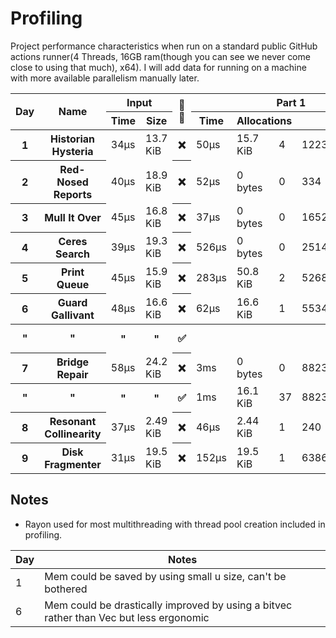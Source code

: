 # Profiling
Project performance characteristics when run on a standard public GitHub actions runner(4 Threads, 16GB ram(though you can see we never come close to using that much), x64). I will add data for running on a machine with more available parallelism manually later.
<table>
  <thread>
    <tr>
      <th rowspan="2">Day</th>
      <th rowspan="2">Name</th>
      <th colspan="2">Input</th>
      <th rowspan="2">🔢🧵</th>
      <th colspan="4">Part 1</th>
      <th colspan="4">Part 2</th>
    </tr>
    <tr>
      <th>Time</th>
      <th>Size</th>
      <th>Time</th>
      <th colspan="2">Allocations</th>
      <th>Result</th>
      <th>Time</th>
      <th colspan="2">Allocations</th>
      <th>Result</th>
    </tr>
  </thread>
  <tbody id="results">
<tr>
<th>1</th>
<th>Historian Hysteria</th>
<td>34µs</td>
<td>13.7 KiB</td>
<th>❌</th>
<td>50µs</td>
<td>15.7 KiB</td><td>4</td>
<td>1223326</td>
<td>62µs</td>
<td>15.7 KiB</td><td>4</td>
<td>21070419</td>
</tr>
<tr>
<th>2</th>
<th>Red-Nosed Reports</th>
<td>40µs</td>
<td>18.9 KiB</td>
<th>❌</th>
<td>52µs</td>
<td>0 bytes</td><td>0</td>
<td>334</td>
<td>151µs</td>
<td>0 bytes</td><td>0</td>
<td>400</td>
</tr>
<tr>
<th>3</th>
<th>Mull It Over</th>
<td>45µs</td>
<td>16.8 KiB</td>
<th>❌</th>
<td>37µs</td>
<td>0 bytes</td><td>0</td>
<td>165225049</td>
<td>62µs</td>
<td>0 bytes</td><td>0</td>
<td>108830766</td>
</tr>
<tr>
<th>4</th>
<th>Ceres Search</th>
<td>39µs</td>
<td>19.3 KiB</td>
<th>❌</th>
<td>526µs</td>
<td>0 bytes</td><td>0</td>
<td>2514</td>
<td>194µs</td>
<td>0 bytes</td><td>0</td>
<td>1888</td>
</tr>
<tr>
<th>5</th>
<th>Print Queue</th>
<td>45µs</td>
<td>15.9 KiB</td>
<th>❌</th>
<td>283µs</td>
<td>50.8 KiB</td><td>2</td>
<td>5268</td>
<td>352µs</td>
<td>50.8 KiB</td><td>2</td>
<td>5799</td>
</tr>
<tr>
<th>6</th>
<th>Guard Gallivant</th>
<td>48µs</td>
<td>16.6 KiB</td>
<th>❌</th>
<td>62µs</td>
<td>16.6 KiB</td><td>1</td>
<td>5534</td>
<td>24ms</td>
<td>17.6 KiB</td><td>2</td>
<td>2262</td>
</tr>
<tr>
<th>"</th>
<th>"</th>
<th>"</th>
<th>"</th>
<th>✅</th>
<th></th>
<th></th>
<th></th>
<th></th>
<td>12ms</td>
<td>37.7 KiB</td><td>19</td>
<td>2262</td>
</tr>
<tr>
<th>7</th>
<th>Bridge Repair</th>
<td>58µs</td>
<td>24.2 KiB</td>
<th>❌</th>
<td>3ms</td>
<td>0 bytes</td><td>0</td>
<td>882304362421</td>
<td>4ms</td>
<td>0 bytes</td><td>0</td>
<td>145149066755184</td>
</tr>
<tr>
<th>"</th>
<th>"</th>
<th>"</th>
<th>"</th>
<th>✅</th>
<td>1ms</td>
<td>16.1 KiB</td><td>37</td>
<td>882304362421</td>
<td>2ms</td>
<td>16.1 KiB</td><td>37</td>
<td>145149066755184</td>
</tr>
<tr>
<th>8</th>
<th>Resonant Collinearity</th>
<td>37µs</td>
<td>2.49 KiB</td>
<th>❌</th>
<td>46µs</td>
<td>2.44 KiB</td><td>1</td>
<td>240</td>
<td>49µs</td>
<td>2.44 KiB</td><td>1</td>
<td>955</td>
</tr>
<tr>
<th>9</th>
<th>Disk Fragmenter</th>
<td>31µs</td>
<td>19.5 KiB</td>
<th>❌</th>
<td>152µs</td>
<td>19.5 KiB</td><td>1</td>
<td>6386640365805</td>
<td>37ms</td>
<td>78.1 KiB</td><td>1</td>
<td>6423258376982</td>
</tr>
</tbody>
</table>

## Notes
 - Rayon used for most multithreading with thread pool creation included in profiling.

| Day | Notes                                                                                        |
|-----|----------------------------------------------------------------------------------------------|
| 1   | Mem could be saved by using small u size, can't be bothered                                  |
| 6   | Mem could be drastically improved by using a bitvec rather than Vec<bool> but less ergonomic |
